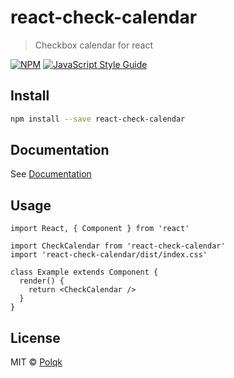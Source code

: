 # react-check-calendar

> Checkbox calendar for react

[![NPM](https://img.shields.io/npm/v/react-check-calendar.svg)](https://www.npmjs.com/package/react-check-calendar) [![JavaScript Style Guide](https://img.shields.io/badge/code_style-standard-brightgreen.svg)](https://standardjs.com)

## Install

```bash
npm install --save react-check-calendar
```


## Documentation
See [Documentation](https://polqk.github.io/react-check-calendar/)

## Usage

```tsx
import React, { Component } from 'react'

import CheckCalendar from 'react-check-calendar'
import 'react-check-calendar/dist/index.css'

class Example extends Component {
  render() {
    return <CheckCalendar />
  }
}
```

## License

MIT © [Polqk](https://github.com/Polqk)
